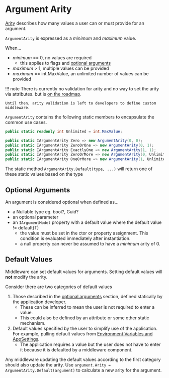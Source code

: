 # Argument Arity

[Arity](https://en.wikipedia.org/wiki/Arity) describes how many values a user can or must provide for an argument.

`ArgumentArity` is expressed as a _minimum_ and _maximum_ value.

When...

  * _minimum_ == 0, no values are required 
      * this applies to flags and [optional arguments](#optional-arguments)
  *  _maximum_ > 1, multiple values can be provided
  * _maximum_ == int.MaxValue, an unlimited number of values can be provided

!!! note
    There is currently no validation for arity and no way to set the arity via attributes. 
    but is [on the roadmap](https://github.com/bilal-fazlani/commanddotnet/issues/195). 
    
    Until then, arity validation is left to developers to define custom middleware.

`ArgumentArity` contains the following static members to encapsulate the common use cases. 

```c#
public static readonly int Unlimited = int.MaxValue;

public static IArgumentArity Zero => new ArgumentArity(0, 0);
public static IArgumentArity ZeroOrOne => new ArgumentArity(0, 1);
public static IArgumentArity ExactlyOne => new ArgumentArity(1, 1);
public static IArgumentArity ZeroOrMore => new ArgumentArity(0, Unlimited);
public static IArgumentArity OneOrMore => new ArgumentArity(1, Unlimited);
```

The static method `ArgumentArity.Default(type, ...)` will return one of these static values based on the type

## Optional Arguments 

An argument is considered optional when defined as...

* a Nullable<T> type  eg. bool?, Guid?
* an optional parameter
* an `IArgumentModel` property with a default value where the default value != default(T)
    * the value must be set in the ctor or property assignment. This condition is evaluated immediately after instantiation.
    * a null property can never be assumed to have a _minimum_ arity of 0.

## Default Values

Middleware can set default values for arguments. Setting default values will __not__ modify the arity.

Consider there are two categories of default values

1. Those described in the [optional arguments](#optional-arguments) section, defined statically by the application developer. 
    * These can be inferred to mean the user is not required to enter a value. 
    * This could also be defined by an attribute or some other static mechanism.
1. Default values specified by the user to simplify use of the application. For example, pulling default values from [Environment Variables and AppSettings](../Middleware/default-values-from-config.md). 
    * The application requires a value but the user does not have to enter it because it is defaulted by a middleware component.

Any middleware updating the default values according to the first category should also update the arity. 
Use `argument.Arity = ArgumentArity.Default(argument)` to calculate a new arity for the argument.



